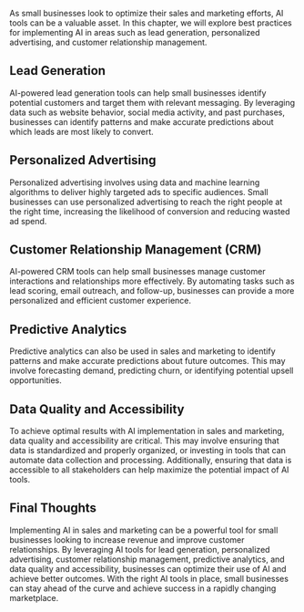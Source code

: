 
As small businesses look to optimize their sales and marketing efforts, AI tools can be a valuable asset. In this chapter, we will explore best practices for implementing AI in areas such as lead generation, personalized advertising, and customer relationship management.

Lead Generation
---------------

AI-powered lead generation tools can help small businesses identify potential customers and target them with relevant messaging. By leveraging data such as website behavior, social media activity, and past purchases, businesses can identify patterns and make accurate predictions about which leads are most likely to convert.

Personalized Advertising
------------------------

Personalized advertising involves using data and machine learning algorithms to deliver highly targeted ads to specific audiences. Small businesses can use personalized advertising to reach the right people at the right time, increasing the likelihood of conversion and reducing wasted ad spend.

Customer Relationship Management (CRM)
--------------------------------------

AI-powered CRM tools can help small businesses manage customer interactions and relationships more effectively. By automating tasks such as lead scoring, email outreach, and follow-up, businesses can provide a more personalized and efficient customer experience.

Predictive Analytics
--------------------

Predictive analytics can also be used in sales and marketing to identify patterns and make accurate predictions about future outcomes. This may involve forecasting demand, predicting churn, or identifying potential upsell opportunities.

Data Quality and Accessibility
------------------------------

To achieve optimal results with AI implementation in sales and marketing, data quality and accessibility are critical. This may involve ensuring that data is standardized and properly organized, or investing in tools that can automate data collection and processing. Additionally, ensuring that data is accessible to all stakeholders can help maximize the potential impact of AI tools.

Final Thoughts
--------------

Implementing AI in sales and marketing can be a powerful tool for small businesses looking to increase revenue and improve customer relationships. By leveraging AI tools for lead generation, personalized advertising, customer relationship management, predictive analytics, and data quality and accessibility, businesses can optimize their use of AI and achieve better outcomes. With the right AI tools in place, small businesses can stay ahead of the curve and achieve success in a rapidly changing marketplace.
